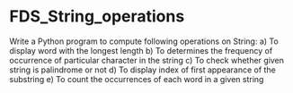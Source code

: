 # FDS_String_operations
Write a Python program to compute following operations on String: a) To display word with the longest length b) To determines the frequency of occurrence of particular character in the string c) To check whether given string is palindrome or not d) To display index of first appearance of the substring e) To count the occurrences of each word in a given string
